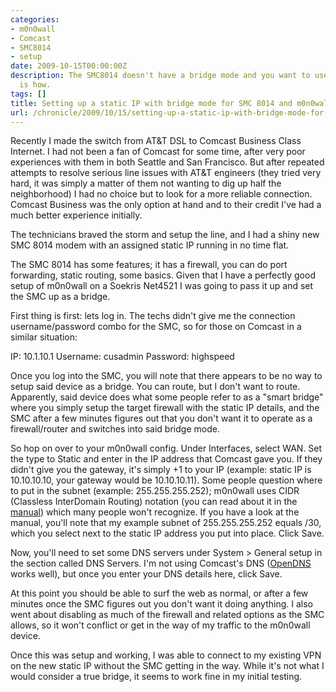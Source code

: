 ```yaml
---
categories:
- m0n0wall
- Comcast
- SMC8014
- setup
date: 2009-10-15T00:00:00Z
description: The SMC8014 doesn't have a bridge mode and you want to use m0n0wall...this
  is how.
tags: []
title: Setting up a static IP with bridge mode for SMC 8014 and m0n0wall
url: /chronicle/2009/10/15/setting-up-a-static-ip-with-bridge-mode-for-smc-8014-and-m0n0wall/
---
```


Recently I made the switch from AT&T DSL to Comcast Business Class Internet. I had not been a fan of Comcast for some time, after very poor experiences with them in both Seattle and San Francisco.  But after repeated attempts to resolve serious line issues with AT&T engineers (they tried very hard, it was simply a matter of them not wanting to dig up half the neighborhood) I had no choice but to look for a more reliable connection.  Comcast Business was the only option at hand and to their credit I've had a much better experience initially.

The technicians braved the storm and setup the line, and I had a shiny new SMC 8014 modem with an assigned static IP running in no time flat.

The SMC 8014 has some features; it has a firewall, you can do port forwarding, static routing, some basics.  Given that I have a perfectly good setup of m0n0wall on a Soekris Net4521 I was going to pass it up and set the SMC up as a bridge.

First thing is first: lets log in.  The techs didn't give me the connection username/password combo for the SMC, so for those on Comcast in a similar situation:

IP: 10.1.10.1
Username: cusadmin
Password: highspeed

Once you log into the SMC, you will note that there appears to be no way to setup said device as a bridge.  You can route, but I don't want to route.  Apparently, said device does what some people refer to as a "smart bridge" where you simply setup the target firewall with the static IP details, and the SMC after a few minutes figures out that you don't want it to operate as a firewall/router and switches into said bridge mode.

So hop on over to your m0n0wall config.  Under Interfaces, select WAN.  Set the type to Static and enter in the IP address that Comcast gave you.  If they didn't give you the gateway, it's simply +1 to your IP  (example: static IP is 10.10.10.10, your gateway would be 10.10.10.11).  Some people question where to put in the subnet (example: 255.255.255.252); m0n0wall uses CIDR (Classless InterDomain Routing) notation (you can read about it in the <a href="http://doc.m0n0.ch/quickstartsoekris/#id11570301">manual</a>) which many people won't recognize.  If you have a look at the manual, you'll note that my example subnet of 255.255.255.252 equals /30, which you select next to the static IP address you put into place.  Click Save.

Now, you'll need to set some DNS servers under System > General setup in the section called DNS Servers.  I'm not using Comcast's DNS (<a href="http://www.opendns.com">OpenDNS </a>works well), but once you enter your DNS details here, click Save.

At this point you should be able to surf the web as normal, or after a few minutes once the SMC figures out you don't want it doing anything.  I also went about disabling as much of the firewall and related options as the SMC allows, so it won't conflict or get in the way of my traffic to the m0n0wall device.

Once this was setup and working, I was able to connect to my existing VPN on the new static IP without the SMC getting in the way.  While it's not what I would consider a true bridge, it seems to work fine in my initial testing.




